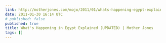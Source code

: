 ```yaml
---
link: http://motherjones.com/mojo/2011/01/whats-happening-egypt-explained
date: 2011-01-30 16:14 UTC
# published: false
published: true
title: What's Happening in Egypt Explained (UPDATED) | Mother Jones
tags: []
---
```



